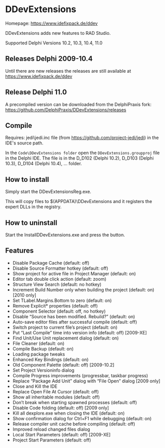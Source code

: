 # DDevExtensions
Homepage: https://www.idefixpack.de/ddev

DDevExtensions adds new features to RAD Studio.

Supported Delphi Versions 10.2, 10.3, 10.4, 11.0

## Releases Delphi 2009-10.4

Until there are new releases the releases are still available at
https://www.idefixpack.de/ddev

## Release Delphi 11.0

A precompiled version can be downloaded from the DelphiPraxis fork:
https://github.com/DelphiPraxis/DDevExtensions/releases


## Compile

Requires: jedi\jedi.inc file (from https://github.com/project-jedi/jedi) in the IDE's source path.

In the `Code\DDevExtensions folder` open the `DDevExtensions.groupproj` file in the Delphi IDE.
The file is in the D_D102 (Delphi 10.2), D_D103 (Delphi 10.3), D_D104 (Delphi 10.4), ... folder.


## How to install

Simply start the DDevExtensionsReg.exe.

This will copy files to $(APPDATA)\DDevExtensions and it registers the expert DLLs
in the registry.


## How to uninstall

Start the InstallDDevExtensions.exe and press the <Uninstall> button.


## Features

- Disable Package Cache (default: off)
- Disable Source Formatter hotkey (default: off)
- Show project for active file in Project Manager (default: on)
- Editor tab double click action (default: zoom)
- Structure View Search (default: no hotkey)
- Increment Build Number only when building the project (default: on) [2010 only]
- Set TLabel.Margins.Bottom to zero (default: on)
- Remove Explicit* properties (default: off)
- Component Selector (default: off, no hotkey)
- Disable “Source has been modified. Rebuild?” (default: on)
- Auto-save editor files after successful compile (default: off)
- Switch project to current file’s project (default: on)
- Put “Last Compile” time into version info (default: off) [2009-XE]
- Find Unit/Use Unit replacement dialog (default: on)
- File Cleaner (default: on)
- Compile Backup (default: on)
- Loading package tweaks
- Enhanced Key Bindings (default: on)
- Old Component Palette (default: off) [2009-10.2]
- Set Project Versioninfo dialog
- Compile Progress improvements (progressbar, taskbar progress)
- Replace “Package Add Unit” dialog with “File Open” dialog [2009 only]
- Close and Kill the IDE
- Replace Open File At Cursor (default: off)
- Show all inheritable modules (default: off)
- Don’t break when starting spawned processes (default: off)
- Disable Code folding (default: off) [2009 only]
- Kill all dexplore.exe when closing the IDE (default: on)
- Show confirmation dialog for Ctrl+F1 while debugging (default: on)
- Release compiler unit cache before compiling (default: off)
- Improved reload changed files dialog
- Local Start Parameters (default: off) [2009-XE]
- Project Start Parameters (default: off)
